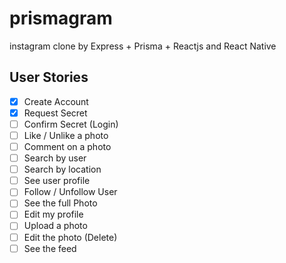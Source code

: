 # prismagram
instagram clone by Express + Prisma + Reactjs and React Native

## User Stories
- [x] Create Account
- [x] Request Secret
- [ ] Confirm Secret (Login)
- [ ] Like / Unlike a photo
- [ ] Comment on a photo
- [ ] Search by user
- [ ] Search by location
- [ ] See user profile
- [ ] Follow / Unfollow User
- [ ] See the full Photo
- [ ] Edit my profile
- [ ] Upload a photo
- [ ] Edit the photo (Delete)
- [ ] See the feed